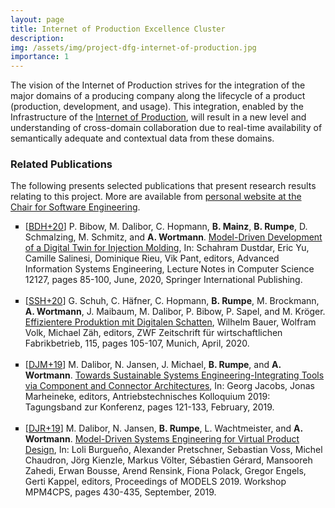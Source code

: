 ```yaml
---
layout: page
title: Internet of Production Excellence Cluster
description: 
img: /assets/img/project-dfg-internet-of-production.jpg
importance: 1
---
```


The vision of the Internet of Production strives for the integration of the major domains of a producing company along the lifecycle of a product (production, development, and usage). This integration, enabled by the Infrastructure of the [Internet of Production](https://www.iop.rwth-aachen.de/go/id/gpfz/), will result in a new level and understanding of cross-domain collaboration due to real-time availability of semantically adequate and contextual data from these domains.

### Related Publications

The following presents selected publications that present research results relating to this project. More are available from <a href="https://www.se-rwth.de/staff/wortmann/">personal website at the Chair for Software Engineering</a>.

<ul style="list-style-type: square;">
<li>[<a target="_blank" href="http://www.se-rwth.de/publications/browser/bibtexbrowser.php?key=BDH%2B20&amp;bib=..%2F..%2Fpublications%2Fbibtex%2FMASTERDATEI.bib">BDH+20</a>] <span class="bibauthor">P. Bibow, M. Dalibor, C. Hopmann, <strong>B. Mainz</strong>, <strong>B. Rumpe</strong>, D. Schmalzing, M. Schmitz, and <strong>A. Wortmann</strong></span>.  <a target="_blank" href="http://www.se-rwth.de/publications/Model-Driven-Development-of-a-Digital-Twin-for-Injection-Molding.pdf"><span class="bibtitle">Model-Driven Development of a Digital Twin for Injection Molding</span></a>, <span class="bibbooktitle">In:  Schahram Dustdar, Eric Yu, Camille Salinesi, Dominique Rieu, Vik Pant, editors, Advanced Information Systems Engineering</span>, Lecture Notes in Computer Science 12127, pages 85-100, June, 2020, <span class="bibpublisher">Springer International Publishing</span>.
</li>
<br/>

<li>[<a target="_blank" href="http://www.se-rwth.de/publications/browser/bibtexbrowser.php?key=SSH%2B20&amp;bib=..%2F..%2Fpublications%2Fbibtex%2FMASTERDATEI.bib">SSH+20</a>] <span class="bibauthor">G. Schuh, C. Häfner, C. Hopmann, <strong>B. Rumpe</strong>, M. Brockmann, <strong>A. Wortmann</strong>, J. Maibaum, M. Dalibor, P. Bibow, P. Sapel, and M. Kröger</span>.  <a target="_blank" href="http://www.se-rwth.de/publications/Effizientere-Produktion-mit-Digitalen-Schatten.pdf"><span class="bibtitle">Effizientere Produktion mit Digitalen Schatten</span></a>, <span class="bibbooktitle"> Wilhelm Bauer, Wolfram Volk, Michael Zäh, editors, ZWF Zeitschrift für wirtschaftlichen Fabrikbetrieb</span>, 115, pages 105-107, Munich, April, 2020.
</li>
<br/>

<li>[<a target="_blank" href="http://www.se-rwth.de/publications/browser/bibtexbrowser.php?key=DJM%2B19&amp;bib=..%2F..%2Fpublications%2Fbibtex%2FMASTERDATEI.bib">DJM+19</a>] <span class="bibauthor">M. Dalibor, N. Jansen, J. Michael, <strong>B. Rumpe</strong>, and <strong>A. Wortmann</strong></span>.  <a target="_blank" href="http://www.se-rwth.de/publications/Towards-Sustainable-Systems-Engineering-Integrating-Tools-via-Component-and-Connector-Architectures.pdf"><span class="bibtitle">Towards Sustainable Systems Engineering-Integrating Tools via Component and Connector Architectures</span></a>, <span class="bibbooktitle">In:  Georg Jacobs, Jonas Marheineke, editors, Antriebstechnisches Kolloquium 2019: Tagungsband zur Konferenz</span>, pages 121-133, February, 2019.
</li>
<br/>

<li>[<a target="_blank" href="http://www.se-rwth.de/publications/browser/bibtexbrowser.php?key=DJR%2B19&amp;bib=..%2F..%2Fpublications%2Fbibtex%2FMASTERDATEI.bib">DJR+19</a>] <span class="bibauthor">M. Dalibor, N. Jansen, <strong>B. Rumpe</strong>, L. Wachtmeister, and <strong>A. Wortmann</strong></span>.  <a target="_blank" href="http://www.se-rwth.de/publications/Model-Driven-Systems-Engineering-for-Virtual-Product-Design.pdf"><span class="bibtitle">Model-Driven Systems Engineering for Virtual Product Design</span></a>, <span class="bibbooktitle">In:  Loli Burgueño, Alexander Pretschner, Sebastian Voss, Michel Chaudron, Jörg Kienzle, Markus Völter, Sébastien Gérard, Mansooreh Zahedi, Erwan Bousse, Arend Rensink, Fiona Polack, Gregor Engels, Gerti Kappel, editors, Proceedings of MODELS 2019. Workshop MPM4CPS</span>, pages 430-435, September, 2019.
</li>
</ul>